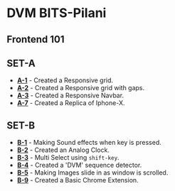 # DVM BITS-Pilani
## Frontend 101
## SET-A
- **[A-1](https://meliodas113.github.io/front-end-101/SET-A/A-1)** - Created a Responsive grid.
- **[A-2](https://meliodas113.github.io/front-end-101/SET-A/A2)** - Created a Responsive grid with gaps.
- **[A-3](https://meliodas113.github.io/front-end-101/SET-A/A-3)** - Created a Responsive Navbar.
- **[A-7](https://meliodas113.github.io/front-end-101/SET-A/A-7)** - Created a Replica of Iphone-X.
## SET-B
- **[B-1](https://meliodas113.github.io/front-end-101/SET-B/B-1)** - Making Sound effects when key is pressed.
- **[B-2](https://meliodas113.github.io/front-end-101/SET-B/B-2)** - Created an Analog Clock.
- **[B-3](https://meliodas113.github.io/front-end-101/SET-B/B-3)** - Multi Select using `shift-key`.
- **[B-4](https://meliodas113.github.io/front-end-101/SET-B/B-4)** - Created a 'DVM' sequence detector.
- **[B-5](https://meliodas113.github.io/front-end-101/SET-B/B-5)** - Making Images slide in as window is scrolled.
- **[B-9](https://meliodas113.github.io/front-end-101/SET-B/B-9)** - Created a Basic Chrome Extension.
